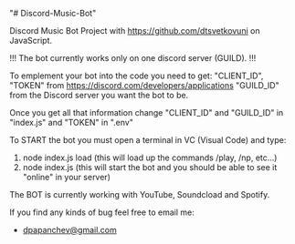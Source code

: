 "# Discord-Music-Bot" 

Discord Music Bot Project with https://github.com/dtsvetkovuni on JavaScript.

!!! The bot currently works only on one discord server (GUILD). !!!


                        
To emplement your bot into the code you need to get: 
"CLIENT_ID", "TOKEN" from https://discord.com/developers/applications 
"GUILD_ID" from the Discord server you want the bot to be.

Once you get all that information change "CLIENT_ID" and "GUILD_ID" in "index.js" and "TOKEN" in ".env"



To START the bot you must open a terminal in VC (Visual Code) and type:

1. node index.js load (this will load up the commands /play, /np, etc...)
2. node index.js (this will start the bot and you should be able to see it "online" in your server)

The BOT is currently working with YouTube, Soundcload and Spotify.


If you find any kinds of bug feel free to email me:
- dpapanchev@gmail.com
